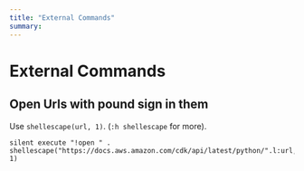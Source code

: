 ```yaml
---
title: "External Commands"
summary:
---
```


External Commands
===

Open Urls with pound sign in them
---

Use `shellescape(url, 1)`. (`:h shellescape` for more).

```vim
silent execute "!open " . shellescape("https://docs.aws.amazon.com/cdk/api/latest/python/".l:url, 1)
```
